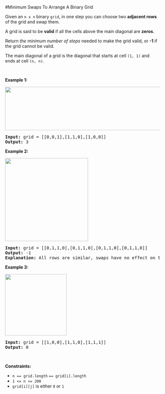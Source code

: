 #Minimum Swaps To Arrange A Binary Grid
<p>Given an <code>n x n</code> binary <code>grid</code>, in one step you can choose two <strong>adjacent rows</strong> of the grid and swap them.</p>
<p>A grid is said to be <strong>valid</strong> if all the cells above the main diagonal are <strong>zeros</strong>.</p>
<p>Return <em>the minimum number of steps</em> needed to make the grid valid, or <strong>-1</strong> if the grid cannot be valid.</p>
<p>The main diagonal of a grid is the diagonal that starts at cell <code>(1, 1)</code> and ends at cell <code>(n, n)</code>.</p>
<p> </p>
<p><strong class="example">Example 1:</strong></p>
<img alt="" src="https://assets.leetcode.com/uploads/2020/07/28/fw.jpg" style="width:750px;height:141px"/>
<pre><strong>Input:</strong> grid = [[0,0,1],[1,1,0],[1,0,0]]
<strong>Output:</strong> 3
</pre>
<p><strong class="example">Example 2:</strong></p>
<img alt="" src="https://assets.leetcode.com/uploads/2020/07/16/e2.jpg" style="width:270px;height:270px"/>
<pre><strong>Input:</strong> grid = [[0,1,1,0],[0,1,1,0],[0,1,1,0],[0,1,1,0]]
<strong>Output:</strong> -1
<strong>Explanation:</strong> All rows are similar, swaps have no effect on the grid.
</pre>
<p><strong class="example">Example 3:</strong></p>
<img alt="" src="https://assets.leetcode.com/uploads/2020/07/16/e3.jpg" style="width:200px;height:200px"/>
<pre><strong>Input:</strong> grid = [[1,0,0],[1,1,0],[1,1,1]]
<strong>Output:</strong> 0
</pre>
<p> </p>
<p><strong>Constraints:</strong></p>
<ul>
<li><code>n == grid.length</code> <code>== grid[i].length</code></li>
<li><code>1 &lt;= n &lt;= 200</code></li>
<li><code>grid[i][j]</code> is either <code>0</code> or <code>1</code></li>
</ul>
